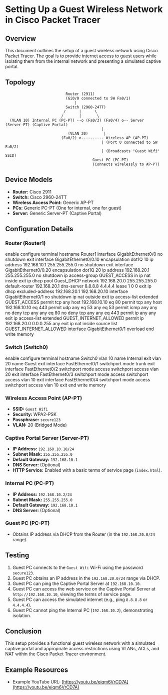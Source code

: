 # Setting Up a Guest Wireless Network in Cisco Packet Tracer

## Overview

This document outlines the setup of a guest wireless network using Cisco Packet Tracer. The goal is to provide internet access to guest users while isolating them from the internal network and presenting a simulated captive portal.

## Topology

                                
                               Router (2911)
                               (Gi0/0 connected to SW Fa0/1)
                                   |
                               Switch (2960-24TT)
                              /      |      \
                             /       |       \
      (VLAN 10) Internal PC (PC-PT) --o (Fa0/3) (Fa0/4) o-- Server (Server-PT) (Captive Portal)
                                               |
                                (VLAN 20)       |
                             (Fa0/2) o---------- Wireless AP (AP-PT)
                                               | (Port 0 connected to SW Fa0/2)
                                               | (Broadcasts "Guest Wifi" SSID)
                                           Guest PC (PC-PT)
                                           (Connects wirelessly to AP-PT)

## Device Models

* **Router:** Cisco 2911
* **Switch:** Cisco 2960-24TT
* **Wireless Access Point:** Generic AP-PT
* **PCs:** Generic PC-PT (One for internal, one for guest)
* **Server:** Generic Server-PT (Captive Portal)


## Configuration Details

### Router (Router1)

enable
configure terminal
hostname Router1
interface GigabitEthernet0/0
no shutdown
exit
interface GigabitEthernet0/0.10
encapsulation dot1Q 10
ip address 192.168.10.1 255.255.255.0
no shutdown
exit
interface GigabitEthernet0/0.20
encapsulation dot1Q 20
ip address 192.168.20.1 255.255.255.0
no shutdown
ip access-group GUEST_ACCESS in
ip nat inside
exit
ip dhcp pool Guest_DHCP
network 192.168.20.0 255.255.255.0
default-router 192.168.20.1
dns-server 8.8.8.8 4.4.4.4
lease 1 0 0
exit
ip dhcp excluded-address 192.168.20.1 192.168.20.10
interface GigabitEthernet0/1
no shutdown
ip nat outside
exit
ip access-list extended GUEST_ACCESS
permit tcp any host 192.168.10.10 eq 80
permit tcp any host 192.168.10.10 eq 443
permit udp any eq 53 any eq 53
permit icmp any any
no deny tcp any any eq 80
no deny tcp any any eq 443
permit ip any any
exit
ip access-list extended GUEST_INTERNET_ALLOWED
permit ip 192.168.20.0 0.0.0.255 any
exit
ip nat inside source list GUEST_INTERNET_ALLOWED interface GigabitEthernet0/1 overload
end
write memory

### Switch (Switch0)

enable
configure terminal
hostname Switch0
vlan 10
name Internal
exit
vlan 20
name Guest
exit
interface FastEthernet0/1
switchport mode trunk
exit
interface FastEthernet0/2
switchport mode access
switchport access vlan 20
exit
interface FastEthernet0/3
switchport mode access
switchport access vlan 10
exit
interface FastEthernet0/4
switchport mode access
switchport access vlan 10
exit
end
write memory


### Wireless Access Point (AP-PT)

* **SSID:** `Guest Wifi`
* **Security:** WPA2-PSK
* **Passphrase:** `secure123`
* **VLAN:** 20 (Bridged Mode)

### Captive Portal Server (Server-PT)

* **IP Address:** `192.168.10.10/24`
* **Subnet Mask:** `255.255.255.0`
* **Default Gateway:** `192.168.10.1`
* **DNS Server:** (Optional)
* **HTTP Service:** Enabled with a basic terms of service page (`index.html`).

### Internal PC (PC-PT)

* **IP Address:** `192.168.10.2/24`
* **Subnet Mask:** `255.255.255.0`
* **Default Gateway:** `192.168.10.1`
* **DNS Server:** (Optional)

### Guest PC (PC-PT)

* Obtains IP address via DHCP from the Router (in the `192.168.20.0/24` range).

## Testing

1.  Guest PC connects to the `Guest Wifi` Wi-Fi using the password `secure123`.
2.  Guest PC obtains an IP address in the `192.168.20.0/24` range via DHCP.
3.  Guest PC can ping the Captive Portal Server at `192.168.10.10`.
4.  Guest PC can access the web service on the Captive Portal Server at `http://192.168.10.10`, viewing the terms of service page.
5.  Guest PC can access the simulated internet (e.g., ping `8.8.8.8` or `4.4.4.4`).
6.  Guest PC cannot ping the Internal PC (`192.168.10.2`), demonstrating isolation.

## Conclusion

This setup provides a functional guest wireless network with a simulated captive portal and appropriate access restrictions using VLANs, ACLs, and NAT within the Cisco Packet Tracer environment.

## Example Resources

* Example YouTube URL: [https://youtu.be/eiqm6VrCD7A](https://youtu.be/eiqm6VrCD7A)
